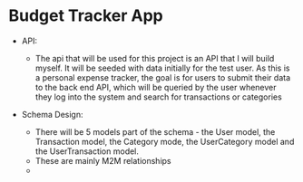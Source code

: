 # Budget Tracker App

* API:
  * The api that will be used for this project is an API that I will build myself. It will be seeded with data initially for the test user. As this is a personal expense tracker, the goal is for users to submit their data to the back end API, which will be queried by the user whenever they log into the system and search for transactions or categories

* Schema Design:
  * There will be 5 models part of the schema - the User model, the Transaction model, the Category mode, the UserCategory model and the UserTransaction model. 
  * These are mainly M2M relationships
  * 